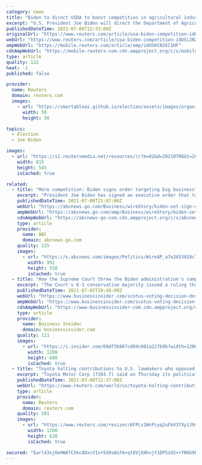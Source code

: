 ```yaml
---
category: news
title: "Biden to direct USDA to boost competition in agricultural industries - source"
excerpt: "U.S. President Joe Biden will direct the Department of Agriculture to adopt new rules to boost competition in agricultural industries in an upcoming executive action from the White House, a source familiar with the situation said."
publishedDateTime: 2021-07-06T12:33:00Z
originalUrl: "https://www.reuters.com/article/usa-biden-competition-idUSL2N2OI14M"
webUrl: "https://www.reuters.com/article/usa-biden-competition-idUSL2N2OI14M"
ampWebUrl: "https://mobile.reuters.com/article/amp/idUSKCN2EC1HF"
cdnAmpWebUrl: "https://mobile-reuters-com.cdn.ampproject.org/c/s/mobile.reuters.com/article/amp/idUSKCN2EC1HF"
type: article
quality: 122
heat: -1
published: false

provider:
  name: Reuters
  domain: reuters.com
  images:
    - url: "https://smartableai.github.io/election/assets/images/organizations/reuters.com-50x50.jpg"
      width: 50
      height: 50

topics:
  - Election
  - Joe Biden

images:
  - url: "https://s1.reutersmedia.net/resources/r/?m=02&d=20210706&t=2&i=1568043730&w=&fh=545px&fw=&ll=&pl=&sq=&r=LYNXNPEH650R0"
    width: 815
    height: 545
    isCached: true

related:
  - title: "More competition: Biden signs order targeting big business"
    excerpt: "President Joe Biden has signed an executive order that targets what he says are anticompetitive practices in tech, health care and other parts of the economy"
    publishedDateTime: 2021-07-09T21:07:00Z
    webUrl: "https://abcnews.go.com/Business/wireStory/biden-set-sign-competition-order-targeting-big-business-78753294"
    ampWebUrl: "https://abcnews.go.com/amp/Business/wireStory/biden-set-sign-competition-order-targeting-big-business-78753294"
    cdnAmpWebUrl: "https://abcnews-go-com.cdn.ampproject.org/c/s/abcnews.go.com/amp/Business/wireStory/biden-set-sign-competition-order-targeting-big-business-78753294"
    type: article
    provider:
      name: ABC
      domain: abcnews.go.com
    quality: 125
    images:
      - url: "https://s.abcnews.com/images/Politics/WireAP_a7e2d33918c74bc9a985b5ab24747cce_16x9_992.jpg"
        width: 992
        height: 558
        isCached: true
  - title: "How the Supreme Court threw the Biden administration's ramped-up voting rights agenda off the rails"
    excerpt: "The Court's 6-3 conservative majority issued a ruling that erodes the key voting law that has protected Black voters from discrimination."
    publishedDateTime: 2021-07-02T19:48:00Z
    webUrl: "https://www.businessinsider.com/scotus-voting-decision-derails-dem-biden-admin-voting-rights-push-2021-7"
    ampWebUrl: "https://www.businessinsider.com/scotus-voting-decision-derails-dem-biden-admin-voting-rights-push-2021-7?amp"
    cdnAmpWebUrl: "https://www-businessinsider-com.cdn.ampproject.org/c/s/www.businessinsider.com/scotus-voting-decision-derails-dem-biden-admin-voting-rights-push-2021-7?amp"
    type: article
    provider:
      name: Business Insider
      domain: businessinsider.com
    quality: 111
    images:
      - url: "https://i.insider.com/60df5b867cd04c001a227b9b?width=1200&format=jpeg"
        width: 1200
        height: 600
        isCached: true
  - title: "Toyota halting contributions to U.S. lawmakers who opposed Biden certification"
    excerpt: "Toyota Motor Corp (7203.T) said on Thursday its political action committee will halt donations to U.S. lawmakers that voted against U.S. President Joe Biden's election certification in January."
    publishedDateTime: 2021-07-08T22:37:00Z
    webUrl: "https://www.reuters.com/world/us/toyota-halting-contributions-us-lawmakers-who-opposed-biden-certification-2021-07-08/"
    type: article
    provider:
      name: Reuters
      domain: reuters.com
    quality: 101
    images:
      - url: "https://www.reuters.com/resizer/6FPLs1WnPiyq2uFbV3fXy1J9xls=/1200x628/smart/filters:quality(80)/cloudfront-us-east-2.images.arcpublishing.com/reuters/K3SFBBZQAJO5TBXQ73O22JJ2ZA.jpg"
        width: 1200
        height: 628
        isCached: true

secured: "Earl43xjOoHWATCXkcADxcV1s+5S0sWiFA+qt8VjXAhvjY1DP5iO2+rYNhb9FUsi2RDj5kkKNXH0b7h4RCQ+rHKsqoFIzRwDMkBbq7Bn7bkIxtHuP8EWP6wDsCSepF7a1CKVm8+slZ4ouQz7FU5DwgrFazwRJka5+vcKN79pNjuGKlqabE99GceHiFB5RMXzHY52of8nxD53pnKK/kZMvxYalDSFAhqxdiRVSgH0IhyX4OZqqsvgcYP1R/PS8Pl5W+EYLtcRbECD7Hmjmk1+Yk/F3BJK6BBRkFDoq6okyRntYsyueCOm6SrmLa0h9V1D7vAitJJ/rozVwUme/tiHkKemttEhODAlIJ7uf4DrhZ8=;Rk2uRf9Lr7iOCZhQBYKyUg=="
---
```


